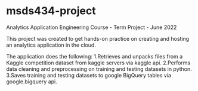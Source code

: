# msds434-project
Analytics Application Engineering Course - Term Project - June 2022

This project was created to get hands-on practice on creating and hosting an analytics application in the cloud.

The application does the following:
1.Retrieves and unpacks files from a Kaggle competition dataset from kaggle servers via kaggle api.
2.Performs data cleaning and preprocessing on training and testing datasets in python.
3.Saves training and testing datasets to google BigQuery tables via google.bigquery api.

